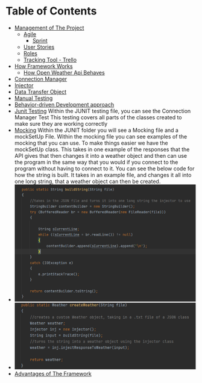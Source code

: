 # Table of Contents
- [Management of The Project](#management-of-the-project)
  - [Agile](#agile)
    - [Sprint](#sprint)
  - [User Stories](#user-stories)
  - [Roles](#roles)
  - [Tracking Tool - Trello](#tracking-tool-trello)
- [How Framework Works](#how-framework-works)
  - [How Open Weather Api Behaves](#how-open-weather-api-behaves)
- [Connection Manager](#connection-manager)
- [Injector](#injector)
- [Data Transfer Object](#data-transfer-object)
- [Manual Testing](#manual-testing)
- [Behavior-driven Development approach](#behavior-driven-development-approach)
- [Junit Testing](#junit-testing)
Within the JUNIT testing file, you can see the Connection Manager Test
This testing covers all parts of the classes created to make sure they are working correctly
- [Mocking](#mocking)
Within the JUNIT folder you will see a Mocking file and a mockSetUp File. 
Within the mocking file you can see examples of the mocking that you can use. 
To make things easier we have the mockSetUp class. This takes in one example of 
the responses that the API gives that then changes it into a weather
object and then can use the program in the same way that you would if you connect to the program without
having to connect to it.
You can see the below code for how the string is built. It takes in an example file, and changes
it all into one long string, that a weather object can then be created.
- ![img.png](img.png)
- ![img_1.png](img_1.png)
- [Advantages of The Framework](#advantages-of-this-framework)